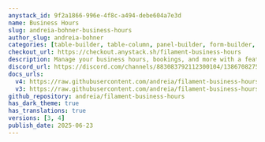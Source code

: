 ```yaml
---
anystack_id: 9f2a1866-996e-4f8c-a494-debe604a7e3d
name: Business Hours
slug: andreia-bohner-business-hours
author_slug: andreia-bohner
categories: [table-builder, table-column, panel-builder, form-builder, form-field, infolist-entry, spatie]
checkout_url: https://checkout.anystack.sh/filament-business-hours
description: Manage your business hours, bookings, and more with a feature-rich field that supports multiple time slots per day, recurring and date-based exceptions, and timezone-aware logic. Fully integrated with Spatie's Opening Hours for easy querying.
discord_url: https://discord.com/channels/883083792112300104/1386708275562549379
docs_urls:
  v4: https://raw.githubusercontent.com/andreia/filament-business-hours-docs/refs/heads/main/v4.md
  v3: https://raw.githubusercontent.com/andreia/filament-business-hours-docs/refs/heads/main/v3.md
github_repository: andreia/filament-business-hours
has_dark_theme: true
has_translations: true
versions: [3, 4]
publish_date: 2025-06-23
---
```

